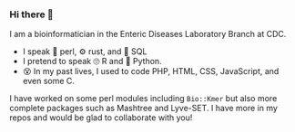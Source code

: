 ### Hi there 👋

<!--
**lskatz/lskatz** is a ✨ _special_ ✨ repository because its `README.md` (this file) appears on your GitHub profile.
-->

I am a bioinformatician in the Enteric Diseases Laboratory Branch at CDC.

- I speak :camel: perl, :gear: rust, and :dolphin: SQL
- I pretend to speak :roll_eyes: R and :snake: Python.
- :dizzy_face: In my past lives, I used to code PHP, HTML, CSS, JavaScript, and even some C.

I have worked on some perl modules including `Bio::Kmer` but also more complete packages such as Mashtree and Lyve-SET.
I have more in my repos and would be glad to collaborate with you!
